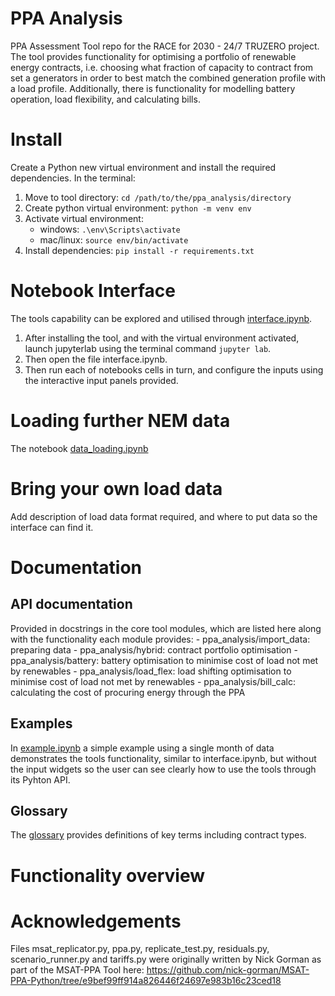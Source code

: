 # PPA Analysis

PPA Assessment Tool repo for the RACE for 2030 - 24/7 TRUZERO project. The tool provides functionality for optimising
a portfolio of renewable energy contracts, i.e. choosing what fraction of capacity to contract from set a generators in 
order to best match the combined generation profile with a load profile. Additionally, there is functionality for 
modelling battery operation, load flexibility, and calculating bills.

# Install

Create a Python new virtual environment and install the required dependencies. In the terminal:

1. Move to tool directory: ```cd /path/to/the/ppa_analysis/directory```
2. Create python virtual environment: ```python -m venv env```
3. Activate virtual environment:
   - windows: ```.\env\Scripts\activate```
   - mac/linux: ```source env/bin/activate```
4. Install dependencies: ```pip install -r requirements.txt```

# Notebook Interface

The tools capability can be explored and utilised through [interface.ipynb](interface.ipynb). 

1. After installing the tool, and with the virtual environment activated, launch jupyterlab using the terminal 
   command ```jupyter lab```. 
2. Then open the file interface.ipynb.
3. Then run each of notebooks cells in turn, and configure the inputs using the interactive input panels provided. 

# Loading further NEM data

The notebook [data_loading.ipynb](data_loading.ipynb)

# Bring your own load data

Add description of load data format required, and where to put data so the interface can find it.

# Documentation

## API documentation 

Provided in docstrings in the core tool modules, which are listed here along with the functionality each module 
provides:
    - ppa_analysis/import_data: preparing data
    - ppa_analysis/hybrid: contract portfolio optimisation
    - ppa_analysis/battery: battery optimisation to minimise cost of load not met by renewables
    - ppa_analysis/load_flex: load shifting optimisation to minimise cost of load not met by renewables
    - ppa_analysis/bill_calc: calculating the cost of procuring energy through the PPA

## Examples

In [example.ipynb](example.ipynb) a simple example using a single month of data demonstrates the tools functionality, 
similar to interface.ipynb, but without the input widgets so the user can see clearly how to use the tools through its 
Pyhton API.

## Glossary

The [glossary](glossary.md) provides definitions of key terms including contract types.

# Functionality overview

# Acknowledgements

Files msat_replicator.py, ppa.py, replicate_test.py, residuals.py, scenario_runner.py and tariffs.py were 
originally written by Nick Gorman as part of the MSAT-PPA Tool here: 
https://github.com/nick-gorman/MSAT-PPA-Python/tree/e9bef99ff914a826446f24697e983b16c23ced18

